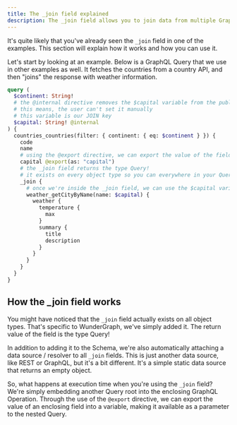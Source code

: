 ```yaml
---
title: The _join field explained
description: The _join field allows you to join data from multiple GraphQL APIs
---
```


It's quite likely that you've already seen the `_join` field in one of the examples.
This section will explain how it works and how you can use it.

Let's start by looking at an example.
Below is a GraphQL Query that we use in other examples as well.
It fetches the countries from a country API,
and then "joins" the response with weather information.

```graphql
query (
  $continent: String!
  # the @internal directive removes the $capital variable from the public API
  # this means, the user can't set it manually
  # this variable is our JOIN key
  $capital: String! @internal
) {
  countries_countries(filter: { continent: { eq: $continent } }) {
    code
    name
    # using the @export directive, we can export the value of the field `capital` into the JOIN key ($capital)
    capital @export(as: "capital")
    # the _join field returns the type Query!
    # it exists on every object type so you can everywhere in your Query documents
    _join {
      # once we're inside the _join field, we can use the $capital variable to join the weather API
      weather_getCityByName(name: $capital) {
        weather {
          temperature {
            max
          }
          summary {
            title
            description
          }
        }
      }
    }
  }
}
```

## How the \_join field works

You might have noticed that the `_join` field actually exists on all object types.
That's specific to WunderGraph, we've simply added it.
The return value of the field is the type Query!

In addition to adding it to the Schema,
we're also automatically attaching a data source / resolver to all `_join` fields.
This is just another data source, like REST or GraphQL,
but it's a bit different.
It's a simple static data source that returns an empty object.

So, what happens at execution time when you're using the `_join` field?
We're simply embedding another Query root into the enclosing GraphQL Operation.
Through the use of the `@export` directive,
we can export the value of an enclosing field into a variable,
making it available as a parameter to the nested Query.
